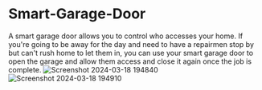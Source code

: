 # Smart-Garage-Door
A smart garage door allows you to control who accesses your home. If you're going to be away for the day and need to have a repairmen stop by but can't rush home to let them in, you can use your smart garage door to open the garage and allow them access and close it again once the job is complete.
![Screenshot 2024-03-18 194840](https://github.com/YadlapudiSaikiran/Smart-Garage-Door/assets/140141343/0e421e81-92f4-4e90-a725-2c7e6e4bff34)
![Screenshot 2024-03-18 194910](https://github.com/YadlapudiSaikiran/Smart-Garage-Door/assets/140141343/af57d8c2-3545-4733-b593-633e7b9ae75b)

